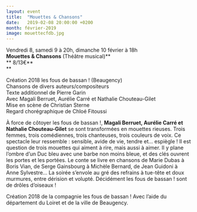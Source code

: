 ```yaml
---
layout: event
title:  "Mouettes & Chansons"
date:   2019-02-08 20:00:00 +0200
month: février-2019
image: mouettecfdb.jpg
---
```




Vendredi 8, samedi 9 à 20h, dimanche 10 février à 18h  
**Mouettes & Chansons** (Théâtre musical)**  
** 8/13€**  
** 



Création 2018 les fous de bassan ! (Beaugency)  
Chansons de divers auteurs/compositeurs  
Texte additionnel de Pierre Garin  
Avec Magali Berruet, Aurélie Carré et Nathalie Chouteau-Gilet  
Mise en scène de Christian Sterne  
Regard chorégraphique de Chloé Fitoussi

À force de côtoyer les fous de bassan !, **Magali Berruet, Aurélie Carré et Nathalie Chouteau-Gilet** se sont transformées en mouettes rieuses. Trois femmes, trois comédiennes, trois chanteuses, trois couleurs de voix. Ce spectacle leur ressemble : sensible, avide de vie, tendre et… espiègle ! Il est question de trois mouettes qui aiment à rire, mais aussi à aimer. Il y plane l’ombre d’un Duc bleu avec une barbe non moins bleue, et des clés ouvrent les portes et les portées. Le conte se livre en chansons de Marie Dubas à Boris Vian, de Serge Gainsbourg à Michèle Bernard, de Jean Guidoni à Anne Sylvestre… La soirée s’envole au gré des refrains à tue-tête et doux murmures, entre dérision et volupté. Décidément les fous de bassan ! sont de drôles d’oiseaux !

Création 2018 de la compagnie les fous de bassan ! Avec l’aide du département du Loiret et de la ville de Beaugency.